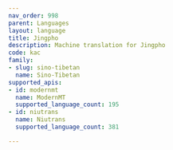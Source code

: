 ```yaml
---
nav_order: 998
parent: Languages
layout: language
title: Jingpho
description: Machine translation for Jingpho
code: kac
family:
- slug: sino-tibetan
  name: Sino-Tibetan
supported_apis:
- id: modernmt
  name: ModernMT
  supported_language_count: 195
- id: niutrans
  name: Niutrans
  supported_language_count: 381

---
```


